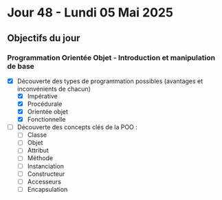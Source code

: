 # Jour 48 - Lundi 05 Mai 2025

## Objectifs du jour

### Programmation Orientée Objet - Introduction et manipulation de base

- [X] Découverte des types de programmation possibles (avantages et inconvénients de chacun)
  - [X] Impérative
  - [X] Procédurale
  - [X] Orientée objet
  - [X] Fonctionnelle
- [ ] Découverte des concepts clés de la POO :
  - [ ] Classe
  - [ ] Objet
  - [ ] Attribut
  - [ ] Méthode
  - [ ] Instanciation
  - [ ] Constructeur
  - [ ] Accesseurs
  - [ ] Encapsulation
